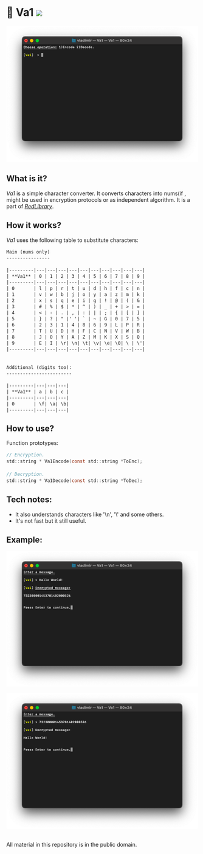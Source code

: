 # 🔑 Va1 ![](https://img.shields.io/apm/l/vim-mode)

![plot](./Screenshots/Va1_main.png)

## What is it?

_Va1_ is a simple character converter. It converts characters into nums(if , might be used in encryption protocols or as independent algorithm. It is a part of [_RedLibrary_](https://github.com/Red-company/RedLibrary).

## How it works?

_Va1_ uses the following table to substitute characters:
```
Main (nums only)
----------------

|---------|---|---|---|---|---|---|---|---|---|---|
| **Va1** | 0 | 1 | 2 | 3 | 4 | 5 | 6 | 7 | 8 | 9 |
|---------|---|---|---|---|---|---|---|---|---|---|
| 0       | l | p | r | t | u | d | h | f | c | n |
| 1       | v | w | b | j | o | y | a | z | m | k |
| 2       | x | s | q | e | i | g | ! | @ | ( | & |
| 3       | # | % | $ | * | ^ | ) | _ | + | > | = |
| 4       | < | - | . | , | : | | | ; | { | [ | ] |
| 5       | } | ? | " |' '| ` | ~ | G | 0 | 7 | 5 |
| 6       | 2 | 3 | 1 | 4 | 8 | 6 | 9 | L | P | R |
| 7       | T | U | D | H | F | C | N | V | W | B |
| 8       | J | O | Y | A | Z | M | K | X | S | Q |
| 9       | E | I | \r| \n| \t| \v| \e| \0| \ | \'|
|---------|---|---|---|---|---|---|---|---|---|---|


Additional (digits too):
------------------------

|---------|---|---|---|
| **Va1** | a | b | c |
|---------|---|---|---|
| 0       | \f| \a| \b|
|---------|---|---|---|
```
## How to use?

Function prototypes:

```C
// Encryption.
std::string * Va1Encode(const std::string *ToEnc);

// Decryption.
std::string * Va1Decode(const std::string *ToDec);
```

## Tech notes:

* It also understands characters like '\n', '\\' and some others.
* It's not fast but it still useful.

## Example:

![plot](./Screenshots/Va1_enc.png)

![plot](./Screenshots/Va1_dec.png)

##
All material in this repository is in the public domain.
